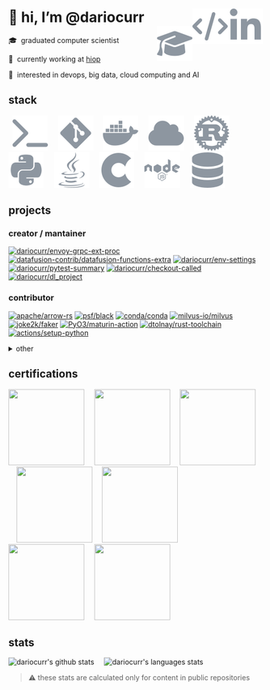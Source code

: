 <h1>
👋 hi, I’m @dariocurr
&nbsp;&nbsp;&nbsp;
<a href="https://www.linkedin.com/in/dariocurr">
    <img align="right" alt="linkedin" src="./assets/linkedin.svg">
</a>
&nbsp;&nbsp;&nbsp;
<a href="https://dariocurr.github.io/">
    <img align="right" alt="website" src="./assets/dev.svg">
</a>
&nbsp;&nbsp;&nbsp;
<a href="https://scholar.google.it/citations?hl=en&user=DhJKkeMAAAAJ">
    <img align="right" alt="gscholar" src="./assets/cap.svg">
</a>
</h1>

🎓&nbsp; graduated computer scientist

🏢&nbsp; currently working at [hiop](https://hiop.io/)

👀&nbsp; interested in devops, big data, cloud computing and AI

## stack

&nbsp;
![shell](./assets/shell.svg)
&nbsp;&nbsp;&nbsp;
![git](./assets/git.svg)
&nbsp;&nbsp;&nbsp;
![docker](./assets/docker.svg)
&nbsp;&nbsp;&nbsp;
![cloud](./assets/cloud.svg)
&nbsp;&nbsp;&nbsp;
![rust](./assets/rust.svg)
&nbsp;&nbsp;&nbsp;
![python](./assets/python.svg)
&nbsp;&nbsp;&nbsp;
![java](./assets/java.svg)
&nbsp;&nbsp;&nbsp;
![c](./assets/c.svg)
&nbsp;&nbsp;&nbsp;
![node](./assets/node.svg)
&nbsp;&nbsp;&nbsp;
![database](./assets/database.svg)

## projects

### creator / mantainer

[![dariocurr/envoy-grpc-ext-proc](https://github-readme-stats.vercel.app/api/pin/?username=dariocurr&repo=envoy-grpc-ext-proc&theme=transparent&title_color=f59d62&icon_color=f59d62&text_color=aaaaaa&hide_border=true&description_lines_count=3)](https://github.com/dariocurr/envoy-grpc-ext-proc)
[![datafusion-contrib/datafusion-functions-extra](https://github-readme-stats.vercel.app/api/pin/?username=datafusion-contrib&repo=datafusion-functions-extra&theme=transparent&title_color=f59d62&icon_color=f59d62&text_color=aaaaaa&hide_border=true&description_lines_count=3)](https://github.com/datafusion-contrib/datafusion-functions-extra)
[![dariocurr/env-settings](https://github-readme-stats.vercel.app/api/pin/?username=dariocurr&repo=env-settings&theme=transparent&title_color=f59d62&icon_color=f59d62&text_color=aaaaaa&hide_border=true&description_lines_count=3)](https://github.com/dariocurr/env-settings)
[![dariocurr/pytest-summary](https://github-readme-stats.vercel.app/api/pin/?username=dariocurr&repo=pytest-summary&theme=transparent&title_color=f59d62&icon_color=f59d62&text_color=aaaaaa&hide_border=true&description_lines_count=3)](https://github.com/dariocurr/pytest-summary)
[![dariocurr/checkout-called](https://github-readme-stats.vercel.app/api/pin/?username=dariocurr&repo=checkout-called&theme=transparent&title_color=f59d62&icon_color=f59d62&text_color=aaaaaa&hide_border=true&description_lines_count=3)](https://github.com/dariocurr/checkout-called)
[![dariocurr/dl_project](https://github-readme-stats.vercel.app/api/pin/?username=dariocurr&repo=dl_project&theme=transparent&title_color=f59d62&icon_color=f59d62&text_color=aaaaaa&hide_border=true&description_lines_count=3)](https://github.com/dariocurr/dl_project)

### contributor

[![apache/arrow-rs](https://github-readme-stats.vercel.app/api/pin/?username=apache&repo=arrow-rs&theme=transparent&show_owner=true&title_color=f59d62&icon_color=f59d62&text_color=aaaaaa&hide_border=true&description_lines_count=3)](https://github.com/apache/arrow-rs)
[![psf/black](https://github-readme-stats.vercel.app/api/pin/?username=psf&repo=black&theme=transparent&show_owner=true&title_color=f59d62&icon_color=f59d62&text_color=aaaaaa&hide_border=true&description_lines_count=3)](https://github.com/psf/black)
[![conda/conda](https://github-readme-stats.vercel.app/api/pin/?username=conda&repo=conda&theme=transparent&show_owner=true&title_color=f59d62&icon_color=f59d62&text_color=aaaaaa&hide_border=true&description_lines_count=3)](https://github.com/conda/conda)
[![milvus-io/milvus](https://github-readme-stats.vercel.app/api/pin/?username=milvus-io&repo=milvus&theme=transparent&show_owner=true&title_color=f59d62&icon_color=f59d62&text_color=aaaaaa&hide_border=true&description_lines_count=3)](https://github.com/milvus-io/milvus)
[![joke2k/faker](https://github-readme-stats.vercel.app/api/pin/?username=joke2k&repo=faker&theme=transparent&show_owner=true&title_color=f59d62&icon_color=f59d62&text_color=aaaaaa&hide_border=true&description_lines_count=3)](https://github.com/joke2k/faker)
[![PyO3/maturin-action](https://github-readme-stats.vercel.app/api/pin/?username=PyO3&repo=maturin-action&theme=transparent&show_owner=true&title_color=f59d62&icon_color=f59d62&text_color=aaaaaa&hide_border=true&description_lines_count=3)](https://github.com/PyO3/maturin-action)
[![dtolnay/rust-toolchain](https://github-readme-stats.vercel.app/api/pin/?username=dtolnay&repo=rust-toolchain&theme=transparent&show_owner=true&title_color=f59d62&icon_color=f59d62&text_color=aaaaaa&hide_border=true&description_lines_count=3)](https://github.com/dtolnay/rust-toolchain)
[![actions/setup-python](https://github-readme-stats.vercel.app/api/pin/?username=actions&repo=setup-python&theme=transparent&show_owner=true&title_color=f59d62&icon_color=f59d62&text_color=aaaaaa&hide_border=true&description_lines_count=3)](https://github.com/actions/setup-python)

<details>

  <summary>other</summary>

  [![cookiecutter/cookiecutter](https://github-readme-stats.vercel.app/api/pin/?username=cookiecutter&repo=cookiecutter&theme=transparent&show_owner=true&title_color=f59d62&icon_color=f59d62&text_color=aaaaaa&hide_border=true&description_lines_count=3)](https://github.com/cookiecutter/cookiecutter)
  [![github/docs](https://github-readme-stats.vercel.app/api/pin/?username=github&repo=docs&theme=transparent&show_owner=true&title_color=f59d62&icon_color=f59d62&text_color=aaaaaa&hide_border=true&description_lines_count=3)](https://github.com/github/docs)
  [![backstage/mkdocs-monorepo-plugin](https://github-readme-stats.vercel.app/api/pin/?username=backstage&repo=mkdocs-monorepo-plugin&theme=transparent&show_owner=true&title_color=f59d62&icon_color=f59d62&text_color=aaaaaa&hide_border=true&description_lines_count=3)](https://github.com/backstage/mkdocs-monorepo-plugin)
  [![ultrabug/mkdocs-static-i18n](https://github-readme-stats.vercel.app/api/pin/?username=ultrabug&repo=mkdocs-static-i18n&theme=transparent&show_owner=true&title_color=f59d62&icon_color=f59d62&text_color=aaaaaa&hide_border=true&description_lines_count=3)](https://github.com/ultrabug/mkdocs-static-i18n)
  [![Intelligence-AI/learnjsonschema.com](https://github-readme-stats.vercel.app/api/pin/?username=Intelligence-AI&repo=learnjsonschema.com&theme=transparent&show_owner=true&title_color=f59d62&icon_color=f59d62&text_color=aaaaaa&hide_border=true&description_lines_count=3)](https://github.com/intelligence-ai/learnjsonschema.com)
  [![BlueBrain/BluePyEfe](https://github-readme-stats.vercel.app/api/pin/?username=BlueBrain&repo=BluePyEfe&theme=transparent&show_owner=true&title_color=f59d62&icon_color=f59d62&text_color=aaaaaa&hide_border=true&description_lines_count=3)](https://github.com/BlueBrain/BluePyEfe)

</details>

## certifications

[<img src="https://bestr.it/filemanager/show/8f99bc52-e576-4ecf-9dbc-095bd38d36f4.png" width="150" height="150"/>](https://bestr.it/verify/EJ2XAFDPBL)
&nbsp;&nbsp;&nbsp;
[<img src="https://images.credly.com/size/680x680/images/00634f82-b07f-4bbd-a6bb-53de397fc3a6/image.png" width="150" height="150"/>](https://www.credly.com/badges/33614ca6-2f0d-456b-87e9-bf8b8591cbf8/public_url)
&nbsp;&nbsp;&nbsp;
[<img src="https://images.credly.com/size/680x680/images/b9feab85-1a43-4f6c-99a5-631b88d5461b/image.png" width="150" height="150"/>](https://www.credly.com/badges/e9b6c64c-2175-4345-950b-6331fd88af43/public_url)
&nbsp;&nbsp;&nbsp;
[<img src="https://images.credly.com/size/680x680/images/44994cda-b5b0-44cb-9a6d-d29b57163073/image.png" width="150" height="150"/>](https://www.credly.com/badges/0f158c45-adb0-4ac9-9d5f-0039649e4808/public_url)
&nbsp;&nbsp;&nbsp;
[<img src="https://images.credly.com/size/680x680/images/024d0122-724d-4c5a-bd83-cfe3c4b7a073/image.png" width="150" height="150"/>](https://www.credly.com/badges/0f59d53a-1ecb-4f6f-8a84-96fa3cb55965/public_url)
&nbsp;&nbsp;&nbsp;
[<img src="https://images.credly.com/size/680x680/images/89efc3e7-842b-4790-b09b-9ea5efc71ec3/image.png" width="150" height="150"/>](https://www.credly.com/badges/6da40853-2bc6-4738-887e-8710a10e7a29/public_url)
&nbsp;&nbsp;&nbsp;
[<img src="https://images.credly.com/size/680x680/images/c9ed294b-f8ac-48fa-a8c3-96dab1f110f2/image.png" width="150" height="150"/>](https://www.credly.com/badges/b3c3ae21-61a9-4519-85d6-29a3bb8c443a/public_url)

## stats

![dariocurr's github stats](https://github-readme-stats.vercel.app/api?username=dariocurr&show_icons=true&theme=transparent&title_color=f59d62&icon_color=f59d62&text_color=aaaaaa&hide_border=true&hide_title=true&hide_rank=true)
&nbsp;&nbsp;&nbsp;
![dariocurr's languages stats](https://github-readme-stats.vercel.app/api/top-langs/?username=dariocurr&hide=html&text&hide_title=true&hide_border=true&layout=compact&langs_count=8&theme=transparent)
> ⚠️ these stats are calculated only for content in public repositories
